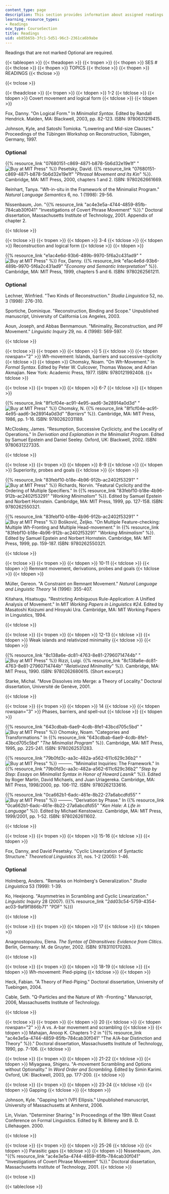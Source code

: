 ```yaml
---
content_type: page
description: This section provides information about assigned readings for the course.
learning_resource_types:
- Readings
ocw_type: CourseSection
title: Readings
uid: eb85b65b-3fc1-5d51-96c3-2361ca6b9abe
---
```


Readings that are not marked Optional are required.

{{< tableopen >}}
{{< theadopen >}}
{{< tropen >}}
{{< thopen >}}
SES #
{{< thclose >}}
{{< thopen >}}
TOPICS
{{< thclose >}}
{{< thopen >}}
READINGS
{{< thclose >}}

{{< trclose >}}

{{< theadclose >}}
{{< tropen >}}
{{< tdopen >}}
1-2
{{< tdclose >}}
{{< tdopen >}}
Covert movement and logical form
{{< tdclose >}}
{{< tdopen >}}


Fox, Danny. "On Logical Form." In _Minimalist Syntax_. Edited by Randall Hendrick. Malden, MA: Blackwell, 2003, pp. 82-123. ISBN: 9780631219415.

Johnson, Kyle, and Satoshi Tomioka. "Lowering and Mid-size Clauses." Proceedings of the Tübingen Workshop on Reconstruction, Tübingen, Germany, 1997.

### Optional

{{% resource_link "07680151-c869-4871-b878-5b6d32e19e1f" "![Buy at MIT Press](/images/mp_logo.gif)" %}} Pesetsky, David. {{% resource_link "07680151-c869-4871-b878-5b6d32e19e1f" "_Phrasal Movement and Its Kin_" %}}. Cambridge, MA: MIT Press, 2000, chapters 1 and 2. ISBN: 9780262661669.

Reinhart, Tanya. "_Wh_\-in-situ in the Framework of the Minimalist Program." _Natural Language Semantics_ 6, no. 1 (1998): 29-56.

Nissenbaum, Jon. "{{% resource_link "ac4e3e5a-4744-4859-85fb-784cab30f041" "Investigations of Covert Phrase Movement" %}}." Doctoral dissertation, Massachusetts Institute of Technology, 2001. Appendix of chapter 2.


{{< tdclose >}}

{{< trclose >}}
{{< tropen >}}
{{< tdopen >}}
3-4
{{< tdclose >}}
{{< tdopen >}}
Reconstruction and logical form
{{< tdclose >}}
{{< tdopen >}}


{{% resource_link "e1ac4e6d-93b6-489b-9970-5f6a2c431ad9" "![Buy at MIT Press](/images/mp_logo.gif)" %}} Fox, Danny. {{% resource_link "e1ac4e6d-93b6-489b-9970-5f6a2c431ad9" "_Economy and Semantic Interpretation_" %}}. Cambridge, MA: MIT Press, 1999, chapters 5 and 6. ISBN: 9780262561211.

### Optional

Lechner, Winfried. "Two Kinds of Reconstruction." _Studia Linguistica_ 52, no. 3 (1998): 276-310.

Sportiche, Dominique. "Reconstruction, Binding and Scope." Unpublished manuscript, University of California Los Angeles, 2003.

Aoun, Joseph, and Abbas Benmamoun. "Minimality, Reconstruction, and PF Movement." _Linguistic Inquiry_ 29, no. 4 (1998): 569-597.


{{< tdclose >}}

{{< trclose >}}
{{< tropen >}}
{{< tdopen >}}
5
{{< tdclose >}}
{{< tdopen rowspan="2" >}}
_Wh_\-movement: Islands, barriers and successive-cyclicity
{{< tdclose >}}
{{< tdopen >}}
Chomsky, Noam. "On _Wh_\-Movement." In _Formal Syntax_. Edited by Peter W. Culicover, Thomas Wasow, and Adrian Akmajian. New York: Academic Press, 1977. ISBN: 9780121992408.
{{< tdclose >}}

{{< trclose >}}
{{< tropen >}}
{{< tdopen >}}
6-7
{{< tdclose >}}
{{< tdopen >}}


{{% resource_link "8f1cf04e-ac91-4e95-aad6-3e28914a0d3d" "![Buy at MIT Press](/images/mp_logo.gif)" %}} Chomsky, N. {{% resource_link "8f1cf04e-ac91-4e95-aad6-3e28914a0d3d" "_Barriers_" %}}. Cambridge, MA: MIT Press, 1986, pp. 1-16. ISBN: 9780262031189.

McCloskey, James. "Resumption, Successive Cyclicicty, and the Locality of Operations." In _Derivation and Explanation in the Minimalist Program_. Edited by Samuel Epstein and Daniel Seeley. Oxford, UK: Blackwell, 2002. ISBN: 9780631227335.


{{< tdclose >}}

{{< trclose >}}
{{< tropen >}}
{{< tdopen >}}
8-9
{{< tdclose >}}
{{< tdopen >}}
Superiority, probes and goals
{{< tdclose >}}
{{< tdopen >}}


{{% resource_link "83febf10-b18e-4b96-912b-ac2402f53291" "![Buy at MIT Press](/images/mp_logo.gif)" %}} Richards, Norvin. "Featural Cyclicity and the Ordering of Multiple Specifiers." In {{% resource_link "83febf10-b18e-4b96-912b-ac2402f53291" "_Working Minimalism_" %}}. Edited by Samuel Epstein and Norbert Hornstein. Cambridge, MA: MIT Press, 1999, pp. 127-158. ISBN: 9780262550321.

{{% resource_link "83febf10-b18e-4b96-912b-ac2402f53291" "![Buy at MIT Press](/images/mp_logo.gif)" %}} Bošković, Željko. "On Multiple Feature-checking: Multiple _Wh_\-Fronting and Multiple Head-movement." In {{% resource_link "83febf10-b18e-4b96-912b-ac2402f53291" "_Working Minimalism_" %}}. Edited by Samuel Epstein and Norbert Hornstein. Cambridge, MA: MIT Press, 1999, pp. 159-187. ISBN: 9780262550321.


{{< tdclose >}}

{{< trclose >}}
{{< tropen >}}
{{< tdopen >}}
10-11
{{< tdclose >}}
{{< tdopen >}}
Remnant movement, derivations, probes and goals
{{< tdclose >}}
{{< tdopen >}}


Müller, Gereon. "A Constraint on Remnant Movement." _Natural Language and Linguistic Theory_ 14 (1996): 355-407.

Kitahara, Hisatsugu. "Restricting Ambiguous Rule-Application: A Unified Analysis of Movement." In _MIT Working Papers in Linguistics #24_. Edited by Masatoshi Koizumi and Hiroyuki Ura. Cambridge, MA: MIT Working Papers in Linguistics, 1994.


{{< tdclose >}}

{{< trclose >}}
{{< tropen >}}
{{< tdopen >}}
12-13
{{< tdclose >}}
{{< tdopen >}}
Weak islands and relativized minimality
{{< tdclose >}}
{{< tdopen >}}


{{% resource_link "8c138a6e-dc81-4763-8e81-27960714744b" "![Buy at MIT Press](/images/mp_logo.gif)" %}} Rizzi, Luigi. {{% resource_link "8c138a6e-dc81-4763-8e81-27960714744b" "_Relativized Minimality_" %}}. Cambridge, MA: MIT Press, 1990. ISBN: 9780262680615. (Short excerpt.)

Starke, Michal. "Move Dissolves into Merge: a Theory of Locality." Doctoral dissertation, Université de Genève, 2001.


{{< tdclose >}}

{{< trclose >}}
{{< tropen >}}
{{< tdopen >}}
14
{{< tdclose >}}
{{< tdopen rowspan="3" >}}
Phases, barriers, and spell-out
{{< tdclose >}}
{{< tdopen >}}


{{% resource_link "643cdbab-6ae9-4cdb-8fe1-43bcd705c5bd" "![Buy at MIT Press](/images/mp_logo.gif)" %}} Chomsky, Noam. "Categories and Transformations." In {{% resource_link "643cdbab-6ae9-4cdb-8fe1-43bcd705c5bd" "_The Minimalist Program_" %}}. Cambridge, MA: MIT Press, 1995, pp. 225-241. ISBN: 9780262531283.

{{% resource_link "79b0fd3c-aa3c-482a-a562-611c629c36b2" "![Buy at MIT Press](/images/mp_logo.gif)" %}} ———. "Minimalist Inquiries: The Framework." In {{% resource_link "79b0fd3c-aa3c-482a-a562-611c629c36b2" "_Step by Step: Essays on Minimalist Syntax in Honor of Howard Lasnik_" %}}. Edited by Roger Martin, David Michaels, and Juan Uriagereka. Cambridge, MA: MIT Press, 1998/2000, pp. 106-112. ISBN: 9780262133616.

{{% resource_link "0ca662b1-6adc-461e-8b22-27a6abcdfd55" "![Buy at MIT Press](/images/mp_logo.gif)" %}} ———. "Derivation by Phase." In {{% resource_link "0ca662b1-6adc-461e-8b22-27a6abcdfd55" "_Ken Hale: A Life in Language_" %}}. Edited by Michael Kenstowicz. Cambridge, MA: MIT Press, 1999/2001, pp. 1-52. ISBN: 9780262611602.


{{< tdclose >}}

{{< trclose >}}
{{< tropen >}}
{{< tdopen >}}
15-16
{{< tdclose >}}
{{< tdopen >}}


Fox, Danny, and David Pesetsky. "Cyclic Linearization of Syntactic Structure." _Theoretical Linguistics_ 31, nos. 1-2 (2005): 1-46.

### Optional

Holmberg, Anders. "Remarks on Holmberg's Generalization." _Studia Linguistica_ 53 (1999): 1-39.

Ko, Heejeong. "Asymmetries in Scrambling and Cyclic Linearization." _Linguistic Inquiry_ 28 (2007). ({{% resource_link "2dd03c54-5759-4354-ac03-9af9f1866b71" "PDF" %}})


{{< tdclose >}}

{{< trclose >}}
{{< tropen >}}
{{< tdopen >}}
17
{{< tdclose >}}
{{< tdopen >}}


Anagnostopoulou, Elena. _The Syntax of Ditransitives: Evidence from Clitics_. Berlin, Germany: M. de Gruyter, 2002. ISBN: 9783110170283.


{{< tdclose >}}

{{< trclose >}}
{{< tropen >}}
{{< tdopen >}}
18-19
{{< tdclose >}}
{{< tdopen >}}
_Wh_\-movement: Pied-piping
{{< tdclose >}}
{{< tdopen >}}


Heck, Fabian. "A Theory of Pied-Piping." Doctoral dissertation, University of Tuebingen, 2004.

Cable, Seth. "Q-Particles and the Nature of _Wh_ -Fronting." Manuscript, 2006, Massachusetts Institute of Technology.


{{< tdclose >}}

{{< trclose >}}
{{< tropen >}}
{{< tdopen >}}
20
{{< tdclose >}}
{{< tdopen rowspan="2" >}}
A vs. A-bar movement and scrambling
{{< tdclose >}}
{{< tdopen >}}
Mahajan, Anoop K. Chapters 1-2 in "{{% resource_link "ac4e3e5a-4744-4859-85fb-784cab30f041" "The A/A-bar Distinction and Theory" %}}." Doctoral dissertation, Massachusetts Institute of Technology, 1990, pp. 7-106.
{{< tdclose >}}

{{< trclose >}}
{{< tropen >}}
{{< tdopen >}}
21-22
{{< tdclose >}}
{{< tdopen >}}
Miyagawa, Shigeru. "A-movement Scrambling and Options without Optionality." In _Word Order and Scrambling_. Edited by Simin Karimi. Oxford, UK: Blackwell, 2003, pp. 177-200.
{{< tdclose >}}

{{< trclose >}}
{{< tropen >}}
{{< tdopen >}}
23-24
{{< tdclose >}}
{{< tdopen >}}
Gapping
{{< tdclose >}}
{{< tdopen >}}


Johnson, Kyle. "Gapping Isn't (VP) Ellipsis." Unpublished manuscript, University of Massachusetts at Amherst, 2006.

Lin, Vivian. "Determiner Sharing." In Proceedings of the 19th West Coast Conference on Formal Linguistics. Edited by R. Billerey and B. D. Lillehaugen. 2000.


{{< tdclose >}}

{{< trclose >}}
{{< tropen >}}
{{< tdopen >}}
25-26
{{< tdclose >}}
{{< tdopen >}}
Parasitic gaps
{{< tdclose >}}
{{< tdopen >}}
Nissenbaum, Jon. "{{% resource_link "ac4e3e5a-4744-4859-85fb-784cab30f041" "Investigations of Covert Phrase Movement" %}}." Doctoral dissertation, Massachusetts Institute of Technology, 2001.
{{< tdclose >}}

{{< trclose >}}

{{< tableclose >}}